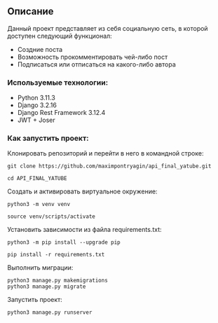 ## Описание
Данный проект представляет из себя социальную сеть, в которой доступен следующий функционал:

* Создние поста
* Возможность прокомментировать чей-либо пост
* Подписаться или отписаться на какого-либо автора

### Используемые технологии:

* Python 3.11.3
* Django 3.2.16
* Django Rest Framework 3.12.4
* JWT + Joser

### Как запустить проект:

Клонировать репозиторий и перейти в него в командной строке:

```
git clone https://github.com/maximpontryagin/api_final_yatube.git
```

```
cd API_FINAL_YATUBE
```

Cоздать и активировать виртуальное окружение:

```
python3 -m venv venv
```

```
source venv/scripts/activate
```

Установить зависимости из файла requirements.txt:

```
python3 -m pip install --upgrade pip
```

```
pip install -r requirements.txt
```

Выполнить миграции:

```
python3 manage.py makemigrations
python3 manage.py migrate
```

Запустить проект:

```
python3 manage.py runserver
```
